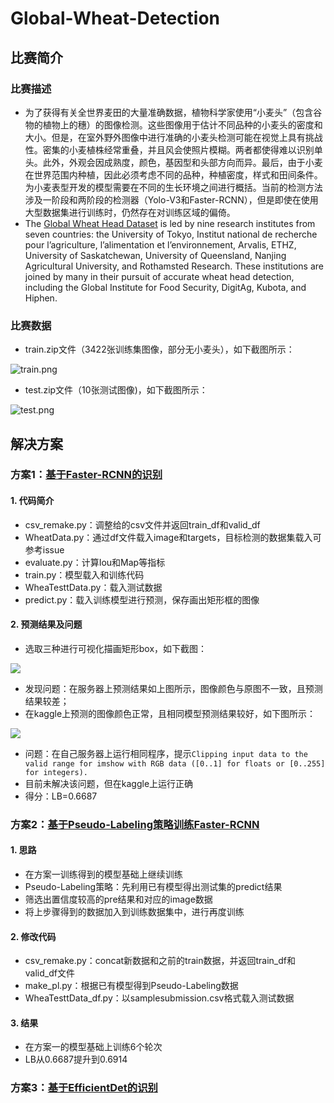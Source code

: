 # Global-Wheat-Detection

## 比赛简介

### 比赛描述

- 为了获得有关全世界麦田的大量准确数据，植物科学家使用“小麦头”（包含谷物的植物上的穗）的图像检测。这些图像用于估计不同品种的小麦头的密度和大小。但是，在室外野外图像中进行准确的小麦头检测可能在视觉上具有挑战性。密集的小麦植株经常重叠，并且风会使照片模糊。两者都使得难以识别单头。此外，外观会因成熟度，颜色，基因型和头部方向而异。最后，由于小麦在世界范围内种植，因此必须考虑不同的品种，种植密度，样式和田间条件。为小麦表型开发的模型需要在不同的生长环境之间进行概括。当前的检测方法涉及一阶段和两阶段的检测器（Yolo-V3和Faster-RCNN），但是即使在使用大型数据集进行训练时，仍然存在对训练区域的偏倚。
- The [Global Wheat Head Dataset](http://www.global-wheat.com/2020-challenge/) is led by nine research institutes from seven countries: the University of Tokyo, Institut national de recherche pour l’agriculture, l’alimentation et l’environnement, Arvalis, ETHZ, University of Saskatchewan, University of Queensland, Nanjing Agricultural University, and Rothamsted Research. These institutions are joined by many in their pursuit of accurate wheat head detection, including the Global Institute for Food Security, DigitAg, Kubota, and Hiphen.

### 比赛数据

- train.zip文件（3422张训练集图像，部分无小麦头），如下截图所示：

![train.png](https://github.com/yearing1017/Global-Wheat-Detection/blob/master/image/train.png)

- test.zip文件（10张测试图像)，如下截图所示：

![test.png](https://github.com/yearing1017/Global-Wheat-Detection/blob/master/image/test.png)


## 解决方案

### 方案1：[基于Faster-RCNN的识别](https://github.com/yearing1017/Global-Wheat-Detection/tree/master/Faster-RCNN-%231)

#### 1. 代码简介
- csv_remake.py：调整给的csv文件并返回train_df和valid_df
- WheatData.py：通过df文件载入image和targets，目标检测的数据集载入可参考issue
- evaluate.py：计算Iou和Map等指标
- train.py：模型载入和训练代码
- WheaTesttData.py：载入测试数据
- predict.py：载入训练模型进行预测，保存画出矩形框的图像

#### 2. 预测结果及问题
- 选取三种进行可视化描画矩形box，如下截图：

![](https://github.com/yearing1017/Global-Wheat-Detection/blob/master/Faster-RCNN-%231/predict_frc_0629/pre_1.jpg)

- 发现问题：在服务器上预测结果如上图所示，图像颜色与原图不一致，且预测结果较差；
- 在kaggle上预测的图像颜色正常，且相同模型预测结果较好，如下图所示：

![](https://github.com/yearing1017/Global-Wheat-Detection/blob/master/Faster-RCNN-%231/predict_frc_0629/pre-2.png)

- 问题：在自己服务器上运行相同程序，提示`Clipping input data to the valid range for imshow with RGB data ([0..1] for floats or [0..255] for integers).`
- 目前未解决该问题，但在kaggle上运行正确
- 得分：LB=0.6687

### 方案2：[基于Pseudo-Labeling策略训练Faster-RCNN](https://github.com/yearing1017/Global-Wheat-Detection/tree/master/Faster-RCNN-PL-%232)

#### 1. 思路
- 在方案一训练得到的模型基础上继续训练
- Pseudo-Labeling策略：先利用已有模型得出测试集的predict结果
- 筛选出置信度较高的pre结果和对应的image数据
- 将上步骤得到的数据加入到训练数据集中，进行再度训练

#### 2. 修改代码
- csv_remake.py：concat新数据和之前的train数据，并返回train_df和valid_df文件
- make_pl.py：根据已有模型得到Pseudo-Labeling数据
- WheaTesttData_df.py：以samplesubmission.csv格式载入测试数据

#### 3. 结果
- 在方案一的模型基础上训练6个轮次
- LB从0.6687提升到0.6914

### 方案3：[基于EfficientDet的识别](https://github.com/yearing1017/Global-Wheat-Detection/tree/master/EfficientDet-%233)
